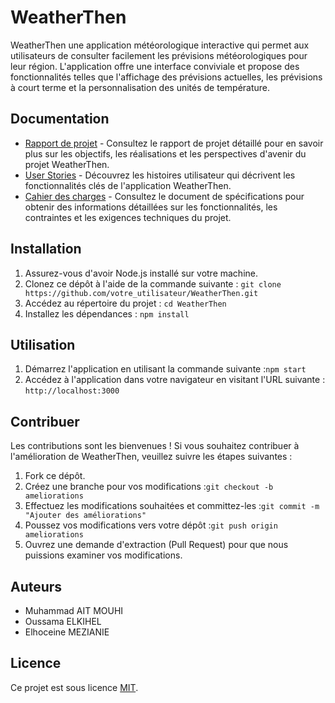 # WeatherThen

WeatherThen une application météorologique interactive qui permet aux utilisateurs de consulter facilement les prévisions météorologiques pour leur région. L'application offre une interface conviviale et propose des fonctionnalités telles que l'affichage des prévisions actuelles, les prévisions à court terme et la personnalisation des unités de température.

## Documentation

- [Rapport de projet](doc/Rapport.pdf) - Consultez le rapport de projet détaillé pour en savoir plus sur les objectifs, les réalisations et les perspectives d'avenir du projet WeatherThen.
- [User Stories](doc/UserStories.pdf) - Découvrez les histoires utilisateur qui décrivent les fonctionnalités clés de l'application WeatherThen.
- [Cahier des charges](doc/CdC.pdf) - Consultez le document de spécifications pour obtenir des informations détaillées sur les fonctionnalités, les contraintes et les exigences techniques du projet.

## Installation

1. Assurez-vous d'avoir Node.js installé sur votre machine.
2. Clonez ce dépôt à l'aide de la commande suivante : `git clone https://github.com/votre_utilisateur/WeatherThen.git`
3. Accédez au répertoire du projet : `cd WeatherThen`
4. Installez les dépendances : `npm install`


## Utilisation

1. Démarrez l'application en utilisant la commande suivante :`npm start`
2. Accédez à l'application dans votre navigateur en visitant l'URL suivante : `http://localhost:3000`

## Contribuer

Les contributions sont les bienvenues ! Si vous souhaitez contribuer à l'amélioration de WeatherThen, veuillez suivre les étapes suivantes :

1. Fork ce dépôt.
2. Créez une branche pour vos modifications :`git checkout -b ameliorations`
3. Effectuez les modifications souhaitées et committez-les :`git commit -m "Ajouter des améliorations"`
4. Poussez vos modifications vers votre dépôt :`git push origin ameliorations`
5. Ouvrez une demande d'extraction (Pull Request) pour que nous puissions examiner vos modifications.

## Auteurs

- Muhammad AIT MOUHI
- Oussama ELKIHEL
- Elhoceine MEZIANIE

## Licence

Ce projet est sous licence [MIT](LICENSE).

